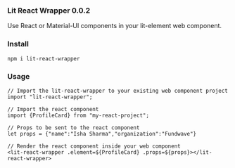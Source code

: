 ### Lit React Wrapper 0.0.2

Use React or Material-UI components in your lit-element web component.

### Install

```
npm i lit-react-wrapper
```

### Usage

```
// Import the lit-react-wrapper to your existing web component project
import "lit-react-wrapper";

// Import the react component
import {ProfileCard} from "my-react-project";

// Props to be sent to the react component
let props = {"name":"Isha Sharma","organization":"Fundwave"}

// Render the react component inside your web component
<lit-react-wrapper .element=${ProfileCard} .props=${props}></lit-react-wrapper>
```

